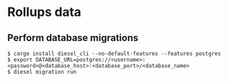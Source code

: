 # Rollups data


## Perform database migrations

```shell
$ cargo install diesel_cli --no-default-features --features postgres
$ export DATABASE_URL=postgres://<username>:<password>@<database_host>:<database_port>/<database_name>
$ diesel migration run
```